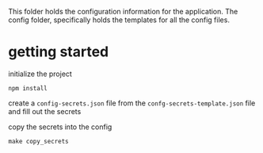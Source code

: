 This folder holds the configuration information for the application.
The config folder, specifically holds the templates for all the config files.

# getting started

initialize the project

`npm install`

create a `config-secrets.json` file from the `confg-secrets-template.json` file and fill out the secrets

copy the secrets into the config

`make copy_secrets`
